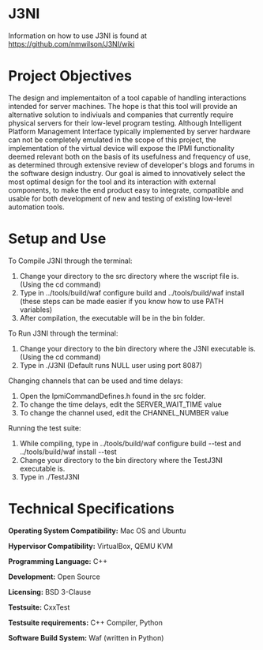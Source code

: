 J3NI
====
Information on how to use J3NI is found at https://github.com/nmwilson/J3NI/wiki


Project Objectives
==================
The design and implementaiton of a tool capable of handling interactions intended for server machines. The hope is that this tool will provide an alternative solution to indiviuals and companies that currently require physical servers for their low-level program testing. Although Intelligent Platform Management Interface typically implemented by server hardware can not be completely emulated in the scope of this project, the implementation of the virtual device will expose the IPMI functionality deemed relevant both on the basis of its usefulness and frequency of use, as determined through extensive review of developer's blogs and forums in the software design industry. Our goal is aimed to innovatively select the most optimal design for the tool and its interaction with external components, to make the end product easy to integrate, compatible and usable for both development of new and testing of existing low-level automation tools.

Setup and Use
=============
To Compile J3NI through the terminal:  <br/>
1) Change your directory to the src directory where the wscript file is. (Using the cd command)<br/>
2) Type in ../tools/build/waf configure build and ../tools/build/waf install (these steps can be made easier if you know how to use PATH variables)<br/>
3) After compilation, the executable will be in the bin folder.

To Run J3NI through the terminal:<br/>
1) Change your directory to the bin directory where the J3NI executable is. (Using the cd command)<br/>
2) Type in ./J3NI (Default runs NULL user using port 8087)

Changing channels that can be used and time delays: <br/>
1) Open the IpmiCommandDefines.h found in the src folder. <br/>
2) To change the time delays, edit the SERVER_WAIT_TIME value <br/>
3) To change the channel used, edit the CHANNEL_NUMBER value

Running the test suite: <br/>
1) While compiling, type in ../tools/build/waf configure build --test and ../tools/build/waf install --test <br/>
2) Change your directory to the bin directory where the TestJ3NI executable is. <br/>
3) Type in ./TestJ3NI

Technical Specifications
=========================
**Operating System Compatibility:** Mac OS and Ubuntu

**Hypervisor Compatibility:** VirtualBox, QEMU KVM

**Programming Language:** C++

**Development:** Open Source 

**Licensing:** BSD 3-Clause

**Testsuite:** CxxTest

**Testsuite requirements:** C++ Compiler, Python

**Software Build System:** Waf (written in Python)
